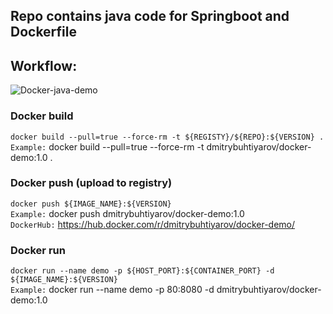 ## Repo contains java code for Springboot and Dockerfile  

## Workflow:
![Docker-java-demo](https://collabnix.com/wp-content/uploads/2018/03/ci-cd.png)

### Docker build
`docker build --pull=true --force-rm -t ${REGISTY}/${REPO}:${VERSION} .`
<br/>`Example:` docker build --pull=true --force-rm -t dmitrybuhtiyarov/docker-demo:1.0 .

### Docker push (upload to registry)
`docker push ${IMAGE_NAME}:${VERSION}`
<br/>`Example:` docker push dmitrybuhtiyarov/docker-demo:1.0
<br/>`DockerHub:` https://hub.docker.com/r/dmitrybuhtiyarov/docker-demo/ 

### Docker run
`docker run --name demo -p ${HOST_PORT}:${CONTAINER_PORT} -d ${IMAGE_NAME}:${VERSION}`
<br/>`Example:` docker run --name demo -p 80:8080 -d dmitrybuhtiyarov/docker-demo:1.0
